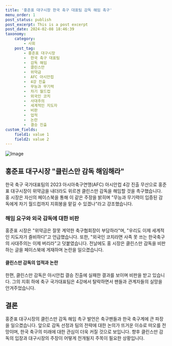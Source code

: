 ```yaml
---
title: '홍준표 대구시장 한국 축구 대표팀 감독 해임 촉구'
menu_order: 1
post_status: publish
post_excerpt: This is a post excerpt
post_date: 2024-02-08 18:46:39
taxonomy:
    category:
        - 사회
    post_tag:
        - 홍준표 대구시장
        -  한국 축구 대표팀
        -  감독 해임
        -  클린스만
        -  위약금
        -  AFC 아시안컵
        -  4강 진출
        -  무능과 무기력
        -  차기 월드컵
        -  외국인 코치
        -  사대주의
        -  세계적인 지도자
        -  비판
        -  업적
        -  논란
        -  결승 진출
custom_fields:
    field1: value 1
    field2: value 2
---
```


![Image](https://imgnews.pstatic.net/image/119/2024/02/08/0002798283_001_20240208155001298.png?type=w647)

## 홍준표 대구시장 "클린스만 감독 해임해라" 
한국 축구 국가대표팀의 2023 아시아축구연맹(AFC) 아시안컵 4강 진출 무산으로 홍준표 대구시장이 위약금을 내더라도 위르겐 클린스만 감독을 해임할 것을 촉구했습니다. 홍 시장은 자신의 페이스북을 통해 이 같은 주장을 밝히며 "무능과 무기력이 입증된 감독에게 차기 월드컵까지 지휘봉을 맡길 수 있겠나"라고 강조했습니다.
### 해임 요구와 외국 감독에 대한 비판
홍준표 시장은 "위약금은 잘못 계약한 축구협회장이 부담하라"며, "우리도 이제 세계적인 지도자가 즐비하다"고 언급했습니다. 또한, "외국인 코치라면 사족 못 쓰는 한국축구의 사대주의는 이제 버리라"고 덧붙였습니다. 전날에도 홍 시장은 클린스만 감독을 비판하는 글을 페이스북에 게재하며 논란을 일으켰습니다.
#### 클린스만 감독의 업적과 논란
한편, 클린스만 감독은 아시안컵 결승 진출에 실패한 결과를 보이며 비판을 받고 있습니다. 그의 지휘 하에 축구 국가대표팀은 4강에서 탈락하면서 팬들과 관계자들의 실망을 안겨주었습니다.
## 결론
홍준표 대구시장의 클린스만 감독 해임 촉구 발언은 축구팬들과 한국 축구계에 큰 파장을 일으켰습니다. 앞으로 감독 선정과 팀의 전략에 대한 논의가 뜨거운 이슈로 떠오를 전망이며, 한국 축구의 미래에 대한 관심이 더욱 커질 것으로 보입니다. 향후 클린스만 감독의 입장과 대구시장의 주장이 어떻게 전개될지 주목이 필요한 상황입니다.
